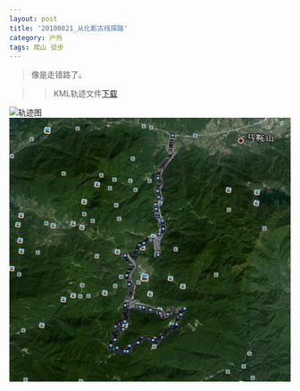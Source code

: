 ```yaml
---
layout: post
title: '20100821_从化影古线探路'
category: 户外
tags: 爬山 徒步
---
```


>像是走错路了。

>>KML轨迹文件[下载](/assets/download/20100821_从化影古线探路-kml.zip)

![轨迹图](/assets/images/2010/20100821_从化影古线探路.JPG)
![轨迹图fmxl](/assets/images/2010-2011/20100821_从化影古线探路_放牧心灵.JPG)
